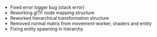 - Fixed error logger bug (stack error)
- Reworking glTF node mapping structure
- Reworked hierarchical transformation structure
- Removed normal matrix from movement-worker, shaders and entity
- Fixing entity spawning in hierarchy